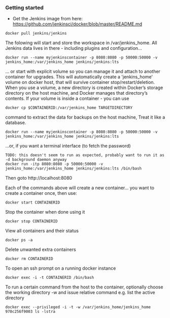 
### Getting started

* Get the Jenkins image from here: https://github.com/jenkinsci/docker/blob/master/README.md

```
docker pull jenkins/jenkins
```

The folowing will start and store the workspace in /var/jenkins_home. All Jenkins data lives in there - including plugins and configuration... 

```
docker run --name myjenkinscontainer -p 8080:8080 -p 50000:50000 -v jenkins_home:/var/jenkins_home jenkins/jenkins:lts

```

... or start with explicit volume so you can manage it and attach to another container for upgrades.  This will automatically create a 'jenkins_home' volume on docker host, that will survive container stop/restart/deletion.  When you use a volume, a new directory is created within Docker’s storage directory on the host machine, and Docker manages that directory’s contents.  If your volume is inside a container - you can use
``` 
docker cp $CONTAINERID:/var/jenkins_home TARGETDIRECTORY
```
command to extract the data for backups on the host machine,  Treat it like a database.

```
docker run --name myjenkinscontainer -p 8080:8080 -p 50000:50000 -v jenkins_home:/var/jenkins_home jenkins/jenkins:lts

```

...or, if you want a terminal interface (to fetch the password)
```
TODO: this doesn't seem to run as expected, probably want to run it as -d background daemon anyway
docker run -itp 8080:8080 -p 50000:50000 -v jenkins_home:/var/jenkins_home jenkins/jenkins:lts /bin/bash
```

Then goto http://localhost:8080

Each of the commands above will create a new container... you want to create a container  once, then use:
```
docker start CONTAINERID 
```

Stop the container when done using it
```
docker stop CONTAINERID
```

View all containers and their status
```
docker ps -a
```

Delete unwanted extra containers
```
docker rm CONTAINERID
```

To open an ssh prompt on a running docker instance
```
docker exec -i -t CONTAINERID /bin/bash
```

To run a certain command from the host to the container, optionally choose the working directory -w and issue relative command e.g. list the active directory
```
docker exec --privileged -i -t -w /var/jenkins_home/jenkins_home 970c256f9003 ls -lstra
```



